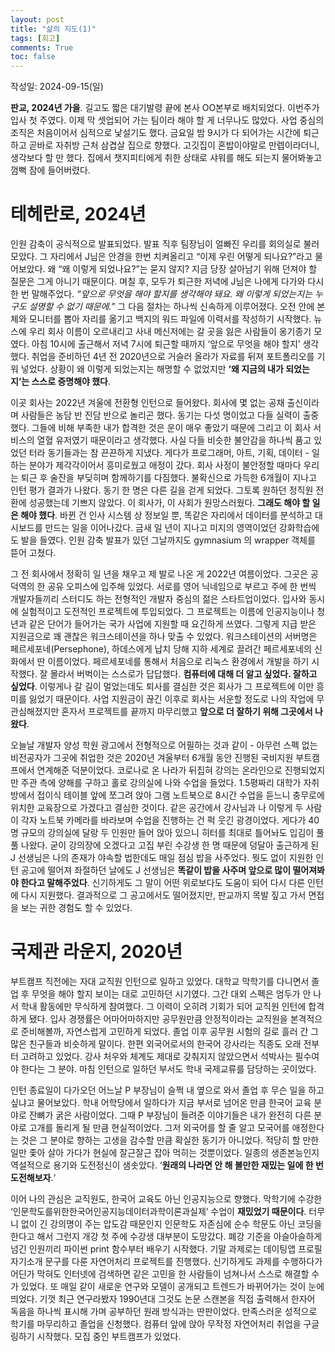 ```yaml
---
layout: post
title: "삶의 지도(1)"
tags: [회고]
comments: True
toc: false
---
```


작성일: 2024-09-15(일)

**판교, 2024년 가을**. 길고도 짧은 대기발령 끝에 본사 OO본부로 배치되었다. 이번주가 입사 첫 주였다. 이제 막 셋업되어 가는 팀이라 해야 할 게 너무나도 많았다. 사업 중심의 조직은 처음이어서 심적으로 낯설기도 했다. 금요일 밤 9시가 다 되어가는 시간에 퇴근하고 곧바로 자취방 근처 삼겹살 집으로 향했다. 고깃집이 혼밥이야말로 만렙이라더니, 생각보다 할 만 했다. 집에서 챗지피티에게 취한 상태로 샤워를 해도 되는지 물어봐놓고 껌뻑 잠에 들어버렸다.

# 테헤란로, 2024년

인원 감축이 공식적으로 발표되었다. 발표 직후 팀장님이 얼빠진 우리를 회의실로 불러 모았다. 그 자리에서 J님은 안경을 한번 치켜올리고 “이제 우린 어떻게 되나요?”라고 물어보았다. 왜 “왜 이렇게 되었나요?”는 묻지 않지? 지금 당장 살아남기 위해 던져야 할 질문은 그게 아니기 때문이다. 며칠 후, 모두가 퇴근한 저녁에 J님은 나에게 다가와 다시 한 번 말해주었다. *“앞으로 무엇을 해야 할지를 생각해야 돼요. 왜 이렇게 되었는지는 누구도 설명할 수 없기 때문에.”* 그 다음 절차는 하나씩 신속하게 이루어졌다. 오전 안에 본체와 모니터를 뽑아 자리를 옮기고 백지의 워드 파일에 이력서를 작성하기 시작했다. 뉴스에 우리 회사 이름이 오르내리고 사내 메신저에는 갈 곳을 잃은 사람들이 옹기종기 모였다. 아침 10시에 출근해서 저녁 7시에 퇴근할 때까지 ‘앞으로 무엇을 해야 할지’ 생각했다. 취업을 준비하던 4년 전 2020년으로 거슬러 올라가 자료를 뒤져 포트폴리오를 기워 넣었다. 상황이 왜 이렇게 되었는지는 해명할 수 없었지만 **‘왜 지금의 내가 되었는지’는 스스로 증명해야 했다**.

이곳 회사는 2022년 겨울에 전환형 인턴으로 들어왔다. 회사에 몇 없는 공채 출신이라며 사람들은 농담 반 진담 반으로 놀리곤 했다. 동기는 다섯 명이었고 다들 실력이 출중했다. 그들에 비해 부족한 내가 합격한 것은 운이 매우 좋았기 때문에 그리고 이 회사 서비스의 열혈 유저였기 때문이라고 생각했다. 사실 다들 비슷한 불안감을 하나씩 품고 있었던 터라 동기들과는 참 끈끈하게 지냈다. 게다가 프로그래머, 아트, 기획, 데이터 - 일하는 분야가 제각각이어서 흥미로웠고 애정이 갔다. 회사 사정이 불안정할 때마다 우리는 퇴근 후 술잔을 부딪히며 함께하기를 다짐했다. 불확신으로 가득한 6개월이 지나고 인턴 평가 결과가 나왔다. 동기 한 명은 다른 길을 걷게 되었다. 그토록 원하던 정직원 전환에 성공했는데 기쁘지 않았다. 이 회사가, 이 사회가 원망스러웠다. **그래도 해야 할 일은 해야 했다**. 바뀐 건 인사 시스템 상 정보일 뿐, 똑같은 자리에서 데이터를 분석하고 대시보드를 만드는 일을 이어나갔다. 금새 일 년이 지나고 미지의 영역이었던 강화학습에도 발을 들였다. 인원 감축 발표가 있던 그날까지도 gymnasium 의 wrapper 객체를 뜯어 고쳤다.

그 전 회사에서 정확히 일 년을 채우고 제 발로 나온 게 2022년 여름이었다. 그곳은 공덕역의 한 공유 오피스에 입주해 있었다. 서로를 영어 닉네임으로 부르고 주에 한 번씩 개발자들끼리 스터디도 하는 전형적인 개발자 중심의 젊은 스타트업이었다. 입사와 동시에 실험적이고 도전적인 프로젝트에 투입되었다. 그 프로젝트는 이름에 인공지능이나 청년과 같은 단어가 들어가는 국가 사업에 지원할 때 요긴하게 쓰였다. 그렇게 지급 받은 지원금으로 꽤 괜찮은 워크스테이션을 하나 맞출 수 있었다. 워크스테이션의 서버명은 페르세포네(Persephone), 하데스에게 납치 당해 지하 세계로 끌려간 페르세포네의 신화에서 딴 이름이었다. 페르세포네를 통해서 처음으로 리눅스 환경에서 개발을 하기 시작했다. 잘 몰라서 버벅이는 스스로가 답답했다. **컴퓨터에 대해 더 알고 싶었다. 잘하고 싶었다**. 이렇게나 갈 길이 멀었는데도 퇴사를 결심한 것은 회사가 그 프로젝트에 이만 흥미를 잃었기 때문이다. 사업 지원금이 끊긴 이후로 회사는 서운할 정도로 나의 작업에 무관심해졌지만 혼자서 프로젝트를 끝까지 마무리했고 **앞으로 더 잘하기 위해 그곳에서 나왔다**.

오늘날 개발자 양성 학원 광고에서 전형적으로 어필하는 것과 같이 - 아무런 스펙 없는 비전공자가 그곳에 취업한 것은 2020년 겨울부터 6개월 동안 진행된 국비지원 부트캠프에서 연계해준 덕분이었다. 코로나로 온 나라가 뒤집혀 강의는 온라인으로 진행되었지만 주관 측에 양해를 구하고 홀로 강의실에 나와 수업을 들었다. 1.5평짜리 대학가 자취방에서 접이식 테이블 앞에 쪼그려 앉아 그램 노트북으로 8시간 수업을 듣느니 충무로에 위치한 교육장으로 가겠다고 결심한 것이다. 같은 공간에서 강사님과 나 이렇게 두 사람이 각자 노트북 카메라를 바라보며 수업을 진행하는 건 퍽 웃긴 광경이었다. 게다가 40명 규모의 강의실에 달랑 두 인원만 들어 앉아 있으니 히터를 최대로 틀어놔도 입김이 풀풀 나왔다. 굳이 강의장에 오겠다고 고집 부린 수강생 한 명 때문에 덩달아 출근하게 된 J 선생님은 나의 존재가 야속할 법한데도 매일 점심 밥을 사주었다. 뭣도 없이 지원한 인턴 공고에 떨어져 좌절하던 날에도 J 선생님은 **똑같이 밥을 사주며 앞으로 많이 떨어져봐야 한다고 말해주었다**. 신기하게도 그 말이 어떤 위로보다도 도움이 되어 다시 다른 인턴에 다시 지원했다. 결과적으로 그 공고에서도 떨어졌지만, 판교까지 목발 짚고 가서 면접을 보는 귀한 경험도 할 수 있었다.

# 국제관 라운지, 2020년

부트캠프 직전에는 자대 교직원 인턴으로 일하고 있었다. 대학교 막학기를 다니면서 졸업 후 무엇을 해야 할지 보이는 대로 고민하던 시기였다. 그간 대외 스펙은 엄두가 안 나서 학내 활동에만 무식하게 참여했다. 그 이력이 오히려 기회가 되어 교직원 인턴에 합격하게 됐다. 입사 경쟁률은 어마어마하지만 공무원만큼 안정적이라는 교직원을 본격적으로 준비해볼까, 자연스럽게 고민하게 되었다. 졸업 이후 공무원 시험의 길로 흘러 간 그 많은 친구들과 비슷하게 말이다. 한편 외국어로서의 한국어 강사라는 직종도 오래 전부터 고려하고 있었다. 강사 처우와 체계도 제대로 갖춰지지 않았으면서 석박사는 필수여야 한다는 그 분야. 마침 인턴으로 일하던 부서도 학내 국제교류를 담당하는 곳이었다. 

인턴 종료일이 다가오던 어느날 P 부장님이 슬쩍 내 옆으로 와서 졸업 후 무슨 일을 하고 싶냐고 물어보았다. 학내 어학당에서 일하다가 지금 부서로 넘어온 만큼 한국어 교육 분야로 잔뼈가 굵은 사람이었다. 그때 P 부장님이 들려준 이야기들은 내가 완전히 다른 분야로 고개를 돌리게 될 만큼 현실적이었다. 그저 외국어를 할 줄 알고 모국어를 애정한다는 것은 그 분야로 향하는 고생을 감수할 만큼 확실한 동기가 아니었다. 적당히 할 만한 일만 좇아 살아 가다가 현실에 잘근잘근 잡아 먹히는 것뿐이었다. 일종의 생존본능인지 역설적으로 용기와 도전정신이 샘솟았다. ‘**원래의 나라면 안 해 볼만한 재밌는 일에 한 번 도전해보자**.‘

이어 나의 관심은 교직원도, 한국어 교육도 아닌 인공지능으로 향했다. 막학기에 수강한 ‘인문학도를위한한국어인공지능데이터과학이론과실제’ 수업이 **재밌었기 때문이다**. 터무니 없이 긴 강의명이 주는 압도감 때문인지 인문학도 자존심에 순수 학문도 아닌 코딩을 한다고 해서 그런지 개강 첫 주에 수강생 대부분이 도망갔다. 폐강 기준을 아슬아슬하게 넘긴 인원끼리 파이썬 print 함수부터 배우기 시작했다. 기말 과제로는 데이팅앱 프로필 자기소개 문구를 다룬 자연어처리 프로젝트를 진행했다. 신기하게도 과제를 수행하다가 어딘가 막혀도 인터넷에 검색하면 같은 고민을 한 사람들이 넘쳐나서 스스로 해결할 수가 있었다. 또 매일 같이 새로운 연구와 모델이 공개되고 트렌드가 바뀌어가는 것이 눈에 띄었다. 기껏 최근 연구라봤자 1990년대 그것도 논문 스캔본을 직접 출력해서 한자어 독음을 하나씩 표시해 가며 공부하던 원래 방식과는 딴판이었다. 만족스러운 성적으로 학기를 마무리하고 졸업을 신청했다. 컴퓨터 앞에 앉아 무작정 자연어처리 취업을 구글링하기 시작했다. 모집 중인 부트캠프가 있었다.